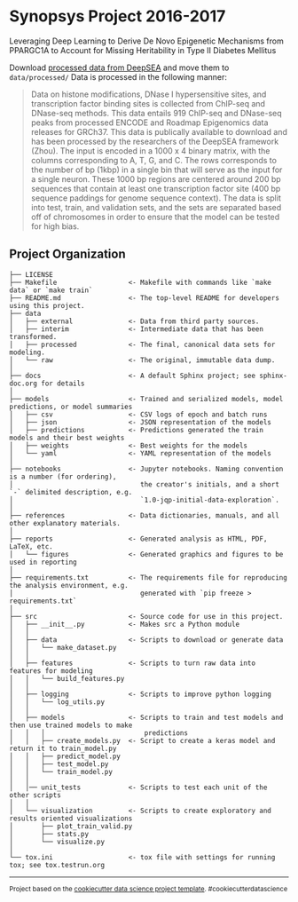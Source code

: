 Synopsys Project 2016-2017
==============================

Leveraging Deep Learning to Derive De Novo Epigenetic Mechanisms from PPARGC1A to Account for Missing Heritability in Type II Diabetes Mellitus

Download [processed data from DeepSEA](http://deepsea.princeton.edu/media/code/deepsea_train_bundle.v0.9.tar.gz) and move them to `data/processed/`
Data is processed in the following manner:

> Data on histone modifications, DNase I hypersensitive sites, and 
transcription factor binding sites is collected from ChIP-seq and DNase-seq 
methods. This data entails 919 ChIP-seq and DNase-seq peaks from processed 
ENCODE and Roadmap Epigenomics data releases for GRCh37. This data is 
publically available to download and has been processed by the researchers of 
the DeepSEA framework (Zhou). The input is encoded in a 1000 x 4 binary matrix, 
with the columns corresponding to A, T, G, and C. The rows corresponds to the 
number of bp (1kbp) in a single bin that will serve as the input for a single 
neuron. These 1000 bp regions are centered around 200 bp sequences that contain 
at least one transcription factor site (400 bp sequence paddings for genome 
sequence context). The data is split into test, train, and validation sets, and 
the sets are separated based off of chromosomes in order to ensure that the 
model can be tested for high bias.

Project Organization
------------

    ├── LICENSE
    ├── Makefile                  <- Makefile with commands like `make data` or `make train`
    ├── README.md                 <- The top-level README for developers using this project.
    ├── data
    │   ├── external              <- Data from third party sources.
    │   ├── interim               <- Intermediate data that has been transformed.
    │   ├── processed             <- The final, canonical data sets for modeling.
    │   └── raw                   <- The original, immutable data dump.
    │
    ├── docs                      <- A default Sphinx project; see sphinx-doc.org for details
    │
    ├── models                    <- Trained and serialized models, model predictions, or model summaries
    │   ├── csv                   <- CSV logs of epoch and batch runs
    │   ├── json                  <- JSON representation of the models
    │   ├── predictions           <- Predictions generated the train models and their best weights
    │   ├── weights               <- Best weights for the models
    │   └── yaml                  <- YAML representation of the models
    │
    ├── notebooks                 <- Jupyter notebooks. Naming convention is a number (for ordering),
    │                                the creator's initials, and a short `-` delimited description, e.g.
    │                                `1.0-jqp-initial-data-exploration`.
    │
    ├── references                <- Data dictionaries, manuals, and all other explanatory materials.
    │
    ├── reports                   <- Generated analysis as HTML, PDF, LaTeX, etc.
    │   └── figures               <- Generated graphics and figures to be used in reporting
    │
    ├── requirements.txt          <- The requirements file for reproducing the analysis environment, e.g.
    │                                generated with `pip freeze > requirements.txt`
    │
    ├── src                       <- Source code for use in this project.
    │   ├── __init__.py           <- Makes src a Python module
    │   │
    │   ├── data                  <- Scripts to download or generate data
    │   │   └── make_dataset.py
    │   │
    │   ├── features              <- Scripts to turn raw data into features for modeling
    │   │   └── build_features.py
    │   │
    │   ├── logging               <- Scripts to improve python logging
    │   │   └── log_utils.py
    │   │
    │   ├── models                <- Scripts to train and test models and then use trained models to make
    │   │   │                         predictions
    │   │   ├── create_models.py  <- Script to create a keras model and return it to train_model.py
    │   │   ├── predict_model.py
    │   │   ├── test_model.py
    │   │   └── train_model.py
    │   │
    │   │── unit_tests            <- Scripts to test each unit of the other scripts
    │   │
    │   └── visualization         <- Scripts to create exploratory and results oriented visualizations
    │       ├── plot_train_valid.py
    │       ├── stats.py
    │       └── visualize.py
    │
    └── tox.ini                   <- tox file with settings for running tox; see tox.testrun.org


--------

<p><small>Project based on the <a target="_blank" href="https://drivendata.github.io/cookiecutter-data-science/">cookiecutter data science project template</a>. #cookiecutterdatascience</small></p>
